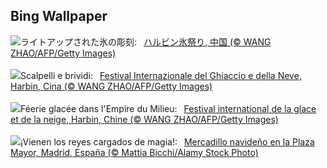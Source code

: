 ## Bing Wallpaper
![](https://www.bing.com/th?id=OHR.HarbinFestival_JA-JP2258801493_UHD.jpg&w=1000)ライトアップされた氷の彫刻:&nbsp;&ensp;[ハルビン氷祭り, 中国 (© WANG ZHAO/AFP/Getty Images)](https://www.bing.com/th?id=OHR.HarbinFestival_JA-JP2258801493_UHD.jpg)
<br><br/>
![](https://www.bing.com/th?id=OHR.HarbinFestival_IT-IT2915874871_UHD.jpg&w=1000)Scalpelli e brividi:&nbsp;&ensp;[Festival Internazionale del Ghiaccio e della Neve, Harbin, Cina (© WANG ZHAO/AFP/Getty Images)](https://www.bing.com/th?id=OHR.HarbinFestival_IT-IT2915874871_UHD.jpg)
<br><br/>
![](https://www.bing.com/th?id=OHR.HarbinFestival_FR-FR0937758437_UHD.jpg&w=1000)Féerie glacée dans l'Empire du Milieu:&nbsp;&ensp;[Festival international de la glace et de la neige, Harbin, Chine (© WANG ZHAO/AFP/Getty Images)](https://www.bing.com/th?id=OHR.HarbinFestival_FR-FR0937758437_UHD.jpg)
<br><br/>
![](https://www.bing.com/th?id=OHR.KingsDay_ES-ES9269541177_UHD.jpg&w=1000)¡Vienen los reyes cargados de magia!:&nbsp;&ensp;[Mercadillo navideño en la Plaza Mayor, Madrid, España (© Mattia Bicchi/Alamy Stock Photo)](https://www.bing.com/th?id=OHR.KingsDay_ES-ES9269541177_UHD.jpg)
<br><br/>
